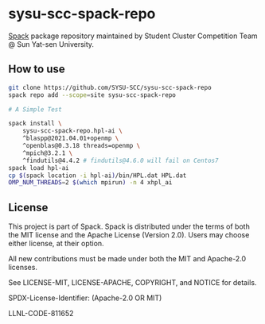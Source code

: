 # sysu-scc-spack-repo

[Spack](https://spack.readthedocs.io/en/v0.17.1/repositories.html) package repository maintained by Student Cluster Competition Team @ Sun Yat-sen University.

## How to use

```bash
git clone https://github.com/SYSU-SCC/sysu-scc-spack-repo
spack repo add --scope=site sysu-scc-spack-repo

# A Simple Test

spack install \
    sysu-scc-spack-repo.hpl-ai \
    ^blaspp@2021.04.01+openmp \
    ^openblas@0.3.18 threads=openmp \
    ^mpich@3.2.1 \
    ^findutils@4.4.2 # findutils@4.6.0 will fail on Centos7
spack load hpl-ai
cp $(spack location -i hpl-ai)/bin/HPL.dat HPL.dat
OMP_NUM_THREADS=2 $(which mpirun) -n 4 xhpl_ai
```

## License

This project is part of Spack. Spack is distributed under the terms of both the
MIT license and the Apache License (Version 2.0). Users may choose either
license, at their option.

All new contributions must be made under both the MIT and Apache-2.0 licenses.

See LICENSE-MIT, LICENSE-APACHE, COPYRIGHT, and NOTICE for details.

SPDX-License-Identifier: (Apache-2.0 OR MIT)

LLNL-CODE-811652
